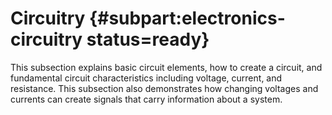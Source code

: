 # Circuitry {#subpart:electronics-circuitry status=ready}

This subsection explains basic circuit elements, how to create a circuit, and fundamental circuit characteristics including voltage, current, and resistance. This subsection also demonstrates how changing voltages and currents can create signals that carry information about a system. 
